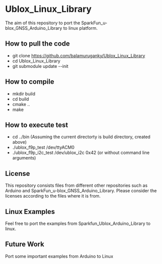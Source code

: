 # Ublox_Linux_Library
The aim of this repository to port the SparkFun_u-blox_GNSS_Arduino_Library to linux platform.

## How to pull the code
* git clone https://github.com/balamuruganky/Ublox_Linux_Library
* cd Ublox_Linux_Library
* git submodule update --init

## How to compile
* mkdir build
* cd build
* cmake ..
* make

## How to execute test
* cd ../bin (Assuming the current directorty is build directory, created above)
* ./ublox_f9p_test /dev/ttyACM0
* ./ublox_f9p_i2c_test /dev/ublox_i2c 0x42 (or without command line arguments)

## License
This repository consists files from different other repositories such as Arduino and SparkFun_u-blox_GNSS_Arduino_Library. Please consider the licenses according to the files where it is from.

## Linux Examples
Feel free to port the examples from Sparkfun_Ublox_Arduino_Library to linux.

## Future Work
Port some important examples from Arduino to Linux

